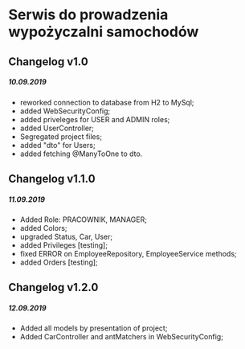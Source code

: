 # Serwis do prowadzenia wypożyczalni samochodów

## Changelog v1.0
##### 10.09.2019
- reworked connection to database from H2 to MySql;
- added WebSecurityConfig;
- added priveleges for USER and ADMIN roles;
- added UserController;
- Segregated project files;
- added "dto" for Users;
- added fetching @ManyToOne to dto.

## Changelog v1.1.0
##### 11.09.2019
- Added Role: PRACOWNIK, MANAGER;
- added Colors;
- upgraded Status, Car, User;
- added Privileges [testing];
- fixed ERROR on EmployeeRepository, EmployeeService methods;
- added Orders [testing];

## Changelog v1.2.0
##### 12.09.2019
- Added all models by presentation of project;
- Added CarController and antMatchers in WebSecurityConfig;